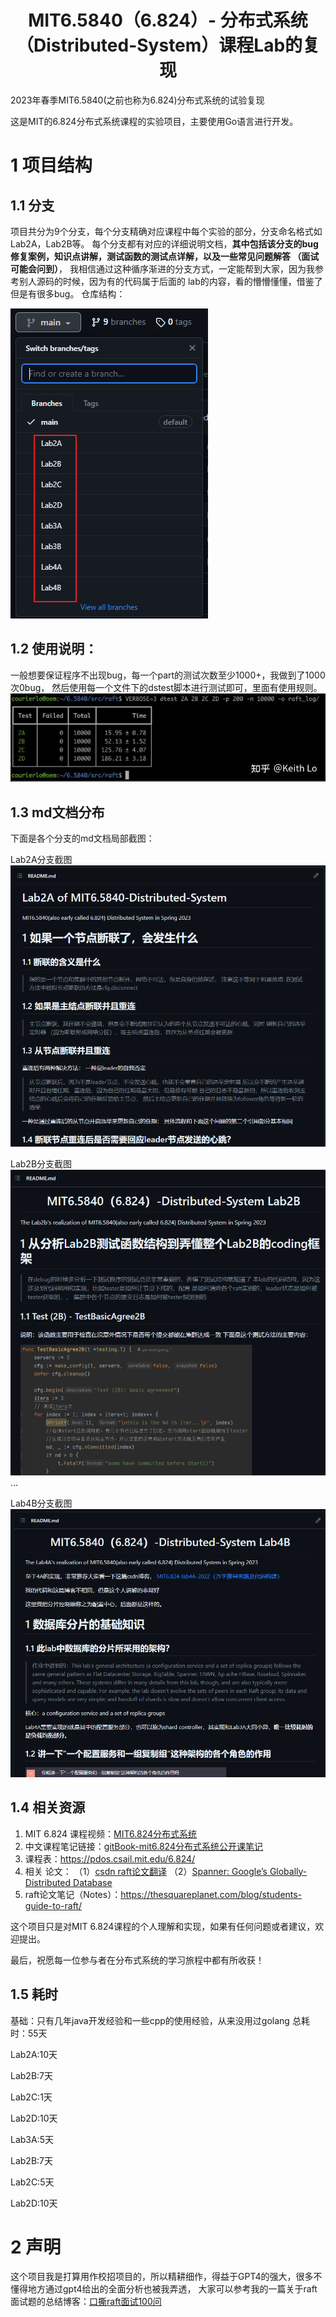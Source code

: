 <h1 align="center">MIT6.5840（6.824）- 分布式系统（Distributed-System）课程Lab的复现</h1>

2023年春季MIT6.5840(之前也称为6.824)分布式系统的试验复现

这是MIT的6.824分布式系统课程的实验项目，主要使用Go语言进行开发。

# 1 项目结构

## 1.1 分支
项目共分为9个分支，每个分支精确对应课程中每个实验的部分，分支命名格式如Lab2A，Lab2B等。
每个分支都有对应的详细说明文档，**其中包括该分支的bug修复案例，知识点讲解，测试函数的测试点详解，以及一些常见问题解答
（面试可能会问到）**，
我相信通过这种循序渐进的分支方式，一定能帮到大家，因为我参考别人源码的时候，因为有的代码属于后面的
lab的内容，看的懵懵懂懂，借鉴了但是有很多bug。
仓库结构：

![img.png](images/img.png)
## 1.2 使用说明：
一般想要保证程序不出现bug，每一个part的测试次数至少1000+，我做到了1000次0bug，
然后使用每一个文件下的dstest脚本进行测试即可，里面有使用规则。
![img_4.png](images/img_4.png)

## 1.3 md文档分布
下面是各个分支的md文档局部截图：

Lab2A分支截图
![img_1.png](images/img_1.png)

Lab2B分支截图
![img_2.png](images/img_2.png)
...

Lab4B分支截图
![img_3.png](images/img_3.png)

## 1.4 相关资源
1. MIT 6.824 课程视频：[MIT6.824分布式系统](https://www.bilibili.com/video/BV1qk4y197bB/?spm_id_from=333.337.search-card.all.click)
2. 中文课程笔记链接：[gitBook-mit6.824分布式系统公开课笔记](https://mit-public-courses-cn-translatio.gitbook.io/mit6-824/)
3. 课程表：https://pdos.csail.mit.edu/6.824/
4. 相关 论文：
（1）[csdn raft论文翻译](https://blog.csdn.net/lengxiao1993/article/details/108524808)
（2）[Spanner: Google’s Globally-Distributed Database](https://pdos.csail.mit.edu/6.824/papers/spanner.pdf)
5. raft论文笔记（Notes）：https://thesquareplanet.com/blog/students-guide-to-raft/

这个项目只是对MIT 6.824课程的个人理解和实现，如果有任何问题或者建议，欢迎提出。

最后，祝愿每一位参与者在分布式系统的学习旅程中都有所收获！

## 1.5 耗时
基础：只有几年java开发经验和一些cpp的使用经验，从来没用过golang
总耗时：55天

Lab2A:10天

Lab2B:7天

Lab2C:1天

Lab2D:10天

Lab3A:5天

Lab2B:7天

Lab2C:5天

Lab2D:10天
# 2 声明
这个项目我是打算用作校招项目的，所以精耕细作，得益于GPT4的强大，很多不懂得地方通过gpt4给出的全面分析也被我弄透，
大家可以参考我的一篇关于raft面试题的总结博客：[口撕raft面试100问](https://blog.csdn.net/yxg520s/article/details/130977890?spm=1001.2014.3001.5502)

